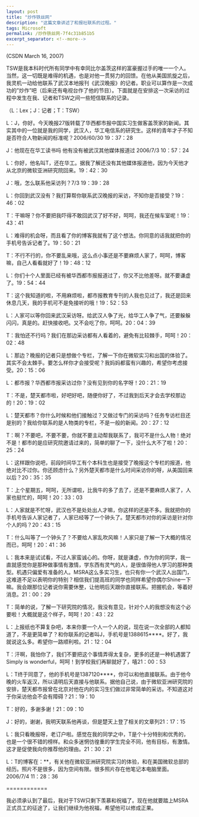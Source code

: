 ```yaml
---
layout: post
title: "炒作铁丝网"
description: "这篇文章讲述了和报社联系的过程。"
tags: Microsoft
permalink: /炒作铁丝网-7f4c31b851b5
excerpt_separator: <!--more-->
---
```

(CSDN March 16, 2007)

TSW是我本科时代所有同学中有幸同比尔盖茨这样的富豪握过手的唯一一个人。当然，这一切既是难得的机遇，也是对他一贯努力的回馈。在他从美国凯旋之后，我灵机一动给他联系了武汉本地报刊《武汉晚报》的记者。职业可以算作是一次成功的”炒作”吧（后来还有电视台作了他的节目）。下面就是在安排这一次采访的过程中发生在我、记者和TSW之间一些短信联系的记录。
<!--more-->

（L：Lex；J：记者；T：TSW）

L：J，你好。今天晚报27版转载了华西都市报中国实习生做客盖茨家的新闻。其实其中的一位就是我的同学，武汉人，华工电信系的研究生。这样的青年才子不知是否符合人物新闻的标准呢？2006/60/30 19：37：28

J：他现在在华工读书吗 他有没有被武汉其他媒体报道过 2006/7/3 10：57：24

L：你好，他名叫T，还在华工。据我了解还没有其他媒体报道他，因为今天他才从北京的微软亚洲研究院回来。19：42：30

J：哦，怎么联系他采访列？7/3 19：39：28

L：你回到武汉没有？我打算帮你联系武汉晚报的采访，不知你是否接受？19：46：02

T：干嘛呀？你不要把我吓得不敢回武汉了好不好，呵呵，我还在候车室呢！19：43：41

L：难得的机会呀，而且看了你的博客我就有了这个想法。你同意的话我就把你的手机号告诉记者了。19：50：21

T：不行不行的，你不要乱来哦，这么点小事还是不要麻烦人家了，呵呵，博客嘛，自己人看看就好了！19：48：12

L：你们十个人里面已经有被华西都市报报道过了，你又不比他差呀。就不要谦虚了。19：54：44

T：这个我知道的啦，不用麻烦啦，都市报教育专刊的人我也见过了，我还是回来休息几天，我的手机可不是免接听的哦！19：52：53

L：人家可以等你回来武汉采访呀。给武汉人争了光，给华工人争了气，还要躲躲闪闪，真是的。赶快接收吧。又不会吃了你，呵呵。20：04：39

T：我怕还不行吗？我们在那边采访都有人看着的，避免有比较棘手，呵呵！20：02：48

L：那边？晚报的记者只是想做个专栏，了解一下你在微软实习和出国的体验了。其实不会太棘手。要怎么样你才会接受呢？我妈妈都蛮有兴趣的，希望你考虑接受。20：15：06

L：都市报？华西都市报采访过你？没有见到你的名字呀！20：21：19

T：不是，楚天都市啦，好吧好吧，随便你好了，不过我到后天才会去学校那边的！20：19：02

L：楚天都市？你什么时候和他们接触过？又做过专门的采访吗？任务专访栏目还是别的？我给你联系的是人物类的专栏，不是一般的新闻。20：27：12

T：啊？不要吧，不要不要，你就不要主动帮我联系了，我可不是什么人物！绝对不是！都市的是应研究院邀请过来的，简单的聊了一下，没什么大不了啦！20：25：24

L：这样跟你说吧，前段时间华工有个本科生也是接受了晚报这个专栏的报道，他绝对比不过你。你还顾虑什么？另外楚天都市是什么时间采访你的呀，从美国回来以后？20：35：35

T：上个星期五，呵呵，无所谓啦，比我牛的多了去了，还是不要麻烦人家了，人家也挺忙的，呵呵！20：33：03

L：人家就是不忙呀，武汉也不是处处出人才嘛，你这样的还是不多。我就把你的手机号告诉人家记者了，人家已经等了一个钟头了。楚天都市对你的采访是针对你个人的吗？20：43：15

T：什么叫等了一个钟头了？不要给人家乱吹风嘛！人家只是了解一下大概的情况而已，呵呵！20：41：36

L：我本来是试试看，不过人家蛮诚心的。你呀，就是谦虚，作为你的同学，我一直就感觉你是那种做事情有激情，学东西有灵气的人，是很值得他人学习的那种类型。机遇只偏爱有准备的人。MSRA这么多实习生，也只有你一个武汉人出国门，这难道不足以表明你的特别？相信我们提高班的同学也同样希望你偶尔Shine一下嘛。我会跟那位记者说你需要休整，让他明后天跟你直接联系。把握机会，等着好消息。21：00：29

T：简单的说，了解一下研究院的情况，我没有意见，针对个人的我想没有这个必要啦！大概就是这个样子，呵呵！20：43：22

L：上报纸也不算复杂吧，本来你要一个人一个人的说，现在说一次全部的人都知道了，不是更简单了？和你联系的记者叫J，手机号是1388615****。好了，我就说这么多。希望你一路顺利啦。21：12：04

T：汗啊，我怕你了，我们不要把这个事情弄得太复杂，更多的还是一种机遇罢了Simply is wonderful，呵呵！到学校我们再聊就好了，嘻21：00：53

L：T终于同意了，他的手机号是1387120****，你可以和他直接联系。由于他今晚的火车返汉，所以请明后天直接与他联系。据他自己说，由于微软亚洲研究院的安排，楚天都市报曾在北京对他在内的实习生们做过非常简单的采访。不知道这对于你采访他会不会有障碍？21：19：10

T：好的，多谢多谢！21：09：10

J：好的，谢谢，我明天联系他再谈，但是楚天上登了相关的文章列21：17：15

L：我只看晚报呀，老订户啦。感觉在我的同学之中，T是个十分特别和优秀的，也是一个很不错的榜样。和众多迷惘彷徨重的学生完全不同，他有目标，有激情。这才是促使我向你推荐他的理由。21：30：21

L：T的博客在：**，有关他在微软亚洲研究院实习的体验，和在美国微软总部的经历。照片不是很多，因为空间有限。很多照片存在他笔记本电脑里面。2006/7/4 11：28：36

============

我必须承认到了最后，我对于TSW只剩下羡慕和祝福了。现在他就要踏上MSRA正式员工的征途了，让我们继续为他祝福，希望他可以修成正果。
